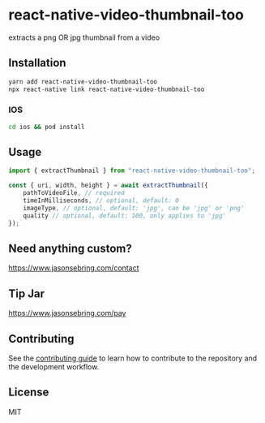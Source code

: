 # react-native-video-thumbnail-too

extracts a png OR jpg thumbnail from a video

## Installation

```sh
yarn add react-native-video-thumbnail-too
npx react-native link react-native-video-thumbnail-too
```
### IOS
```sh
cd ios && pod install
```

## Usage

```js
import { extractThumbnail } from "react-native-video-thumbnail-too";

const { uri, width, height } = await extractThumbnail({
    pathToVideoFile, // required
    timeInMilliseconds, // optional, default: 0
    imageType, // optional, default: 'jpg', can be 'jpg' or 'png'
    quality // optional, default: 100, only applies to 'jpg'
});
```

## Need anything custom?

https://www.jasonsebring.com/contact

## Tip Jar

https://www.jasonsebring.com/pay

## Contributing

See the [contributing guide](CONTRIBUTING.md) to learn how to contribute to the repository and the development workflow.

## License

MIT
